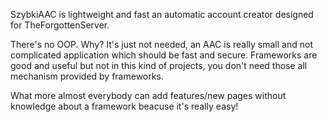 SzybkiAAC is lightweight and fast an automatic account creator designed for TheForgottenServer.

There's no OOP. Why? It's just not needed, an AAC is really small and not complicated application which should be fast and secure.
Frameworks are good and useful but not in this kind of projects, you don't need those all mechanism provided by frameworks.

What more almost everybody can add features/new pages without knowledge about a framework beacuse it's really easy!